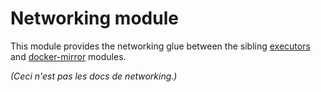 # Networking module

This module provides the networking glue between the sibling [executors](https://registry.terraform.io/modules/sourcegraph/executors/google/latest/submodules/executors) and [docker-mirror](https://registry.terraform.io/modules/sourcegraph/executors/google/latest/submodules/docker-mirror) modules.

_(Ceci n'est pas les docs de networking.)_

